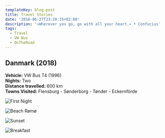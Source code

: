 ```yaml
---
templateKey: blog-post
title: Travel Stories
date: '2018-06-27T23:28:35+02:00'
description: '»Wherever you go, go with all your heart.« • Confucius'
tags:
  - Travel
  - VW Bus
  - OnTheRoad
---
```

## **Danmark (2018)**

**Vehicle:** VW Bus T4 (1996)\
**Nights:** Two\
**Distance travelled:** 600 km\
**Towns Visited:** Flensburg - Sønderborg - Tønder - Eckernförde



![First Night](/img/firstnight.png)

![Beach Rømø](/img/beach.png)

![Sunset](/img/sunset.png)

![Breakfast](/img/breakfast_1.png)

